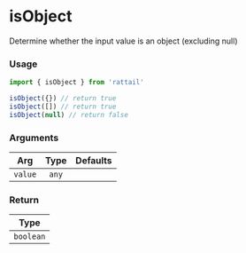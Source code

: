 # isObject

Determine whether the input value is an object (excluding null)

### Usage

```ts
import { isObject } from 'rattail'

isObject({}) // return true
isObject([]) // return true
isObject(null) // return false
```

### Arguments

| Arg     | Type  | Defaults |
| ------- | :---: | -------: |
| `value` | `any` |          |

### Return

|   Type    |
| :-------: |
| `boolean` |
